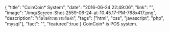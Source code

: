 {
  "title": "CoinCoin* System",
  "date": "2016-06-24 22:49:06",
  "link": "",
  "image": "/img/Screen-Shot-2559-06-24-at-10.45.17-PM-768x417.png",
  "description": "เว็บไซต์ระบบขายสินค้า",
  "tags": ["html", "css", "javascript", "php", "mysql"],
  "fact": "",
  "featured":true
}
CoinCoin* is POS system.